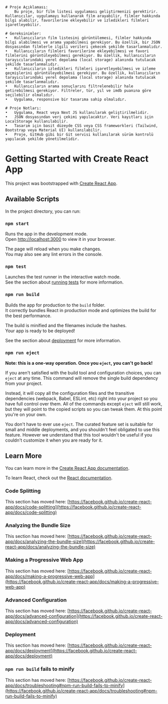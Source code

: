     # Proje Açıklaması:
        Bu proje, bir film listesi uygulaması geliştirmenizi gerektirir. Kullanıcılar, uygulamayı kullanarak film arayabilir, filmler hakkında bilgi alabilir, favorilerine ekleyebilir ve izledikleri filmleri işaretleyebilir.

    # Gereksinimler:
    •	Kullanıcıların film listesini görüntülemesi, filmler hakkında bilgi alabilmesi ve arama yapabilmesi gerekiyor. Bu özellik, bir JSON dosyasından filmlerle ilgili verileri çekecek şekilde tasarlanmalıdır.
    •	Kullanıcıların filmleri favorilerine ekleyebilmesi ve favori filmlerini görüntüleyebilmesi gerekiyor. Bu özellik, kullanıcıların tarayıcılarındaki yerel depolama (local storage) alanında tutulacak şekilde tasarlanmalıdır.
    •	Kullanıcıların izledikleri filmleri işaretleyebilmesi ve izleme geçmişlerini görüntüleyebilmesi gerekiyor. Bu özellik, kullanıcıların tarayıcılarındaki yerel depolama (local storage) alanında tutulacak şekilde tasarlanmalıdır.
    •	Kullanıcıların arama sonuçlarını filtrelenebilir hale getirebilmesi gerekiyor. Filtreler, tür, yıl ve imdb puanına göre seçilebilir olmalıdır.
    •	Uygulama, responsive bir tasarıma sahip olmalıdır.

    # Proje Notları:
    •	Uygulama, React veya Next JS kullanılarak geliştirilmelidir.
    •	JSON dosyasından veri çekimi yapılacaktır. Veri kayıtları için LocalStorage kullanılabilir.
    •	Tasarım için basit düzeyde CSS veya CSS frameworkleri (Tailwind, Bootstrap veya Material UI) kullanılabilir.
    •	Proje, GitHub gibi bir Git servisi kullanılarak sürüm kontrolü yapılacak şekilde yönetilmelidir.

# Getting Started with Create React App

This project was bootstrapped with [Create React App](https://github.com/facebook/create-react-app).

## Available Scripts

In the project directory, you can run:

### `npm start`

Runs the app in the development mode.\
Open [http://localhost:3000](http://localhost:3000) to view it in your browser.

The page will reload when you make changes.\
You may also see any lint errors in the console.

### `npm test`

Launches the test runner in the interactive watch mode.\
See the section about [running tests](https://facebook.github.io/create-react-app/docs/running-tests) for more information.

### `npm run build`

Builds the app for production to the `build` folder.\
It correctly bundles React in production mode and optimizes the build for the best performance.

The build is minified and the filenames include the hashes.\
Your app is ready to be deployed!

See the section about [deployment](https://facebook.github.io/create-react-app/docs/deployment) for more information.

### `npm run eject`

**Note: this is a one-way operation. Once you `eject`, you can't go back!**

If you aren't satisfied with the build tool and configuration choices, you can `eject` at any time. This command will remove the single build dependency from your project.

Instead, it will copy all the configuration files and the transitive dependencies (webpack, Babel, ESLint, etc) right into your project so you have full control over them. All of the commands except `eject` will still work, but they will point to the copied scripts so you can tweak them. At this point you're on your own.

You don't have to ever use `eject`. The curated feature set is suitable for small and middle deployments, and you shouldn't feel obligated to use this feature. However we understand that this tool wouldn't be useful if you couldn't customize it when you are ready for it.

## Learn More

You can learn more in the [Create React App documentation](https://facebook.github.io/create-react-app/docs/getting-started).

To learn React, check out the [React documentation](https://reactjs.org/).

### Code Splitting

This section has moved here: [https://facebook.github.io/create-react-app/docs/code-splitting](https://facebook.github.io/create-react-app/docs/code-splitting)

### Analyzing the Bundle Size

This section has moved here: [https://facebook.github.io/create-react-app/docs/analyzing-the-bundle-size](https://facebook.github.io/create-react-app/docs/analyzing-the-bundle-size)

### Making a Progressive Web App

This section has moved here: [https://facebook.github.io/create-react-app/docs/making-a-progressive-web-app](https://facebook.github.io/create-react-app/docs/making-a-progressive-web-app)

### Advanced Configuration

This section has moved here: [https://facebook.github.io/create-react-app/docs/advanced-configuration](https://facebook.github.io/create-react-app/docs/advanced-configuration)

### Deployment

This section has moved here: [https://facebook.github.io/create-react-app/docs/deployment](https://facebook.github.io/create-react-app/docs/deployment)

### `npm run build` fails to minify

This section has moved here: [https://facebook.github.io/create-react-app/docs/troubleshooting#npm-run-build-fails-to-minify](https://facebook.github.io/create-react-app/docs/troubleshooting#npm-run-build-fails-to-minify)
